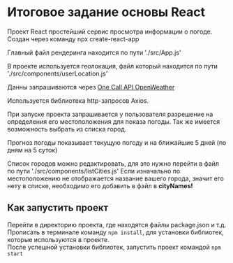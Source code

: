 # Итоговое задание основы React

<p>Проект React простейший сервис просмотра информации о погоде. Создан через команду npx create-react-app</p>
<p>Главный файл рендеринга находится по пути './src/App.js'</p>
<p>В проекте используется геолокация, файл который находится по пути './src/components/userLocation.js'</p>
<p>Данны запрашиваются через <a href="https://openweathermap.org/api">One Call API OpenWeather</a></p>
<p>Используется библиотека http-запросов Axios.</p>
<p>При запуске проекта запрашивается у пользователя разрешение на определения его местоположения для показа погоды. Так же имеется возможность выбрать из списка город.</p>
<p>Прогноз погоды показывает текущую погоду и на ближайшие 5 дней (по дням на 5 суток)</p>
<p>Список городов можно редактировать, для это нужно перейти в файл по пути './src/components/listCities.js' Если изначально по местоположению не отображается название вашего города, значит его нету в списке, необходимо его добавить в файл в <strong>cityNames!</strong></p>

## Как запустить проект

Перейти в директорию проекта, где находятся файлы package.json и т.д.\
Прописать в терминале команду `npm install`, для установки библиотек, которые используются в проекте.\
После успешной установки библиотек, запустить проект командой `npm start`